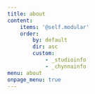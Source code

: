 ```yaml
---
title: about
content:
    items: '@self.modular'
    order:
        by: default
        dir: asc
        custom:
            - _studioinfo
            - _chynnainfo
menu: about
onpage_menu: true
---
```

